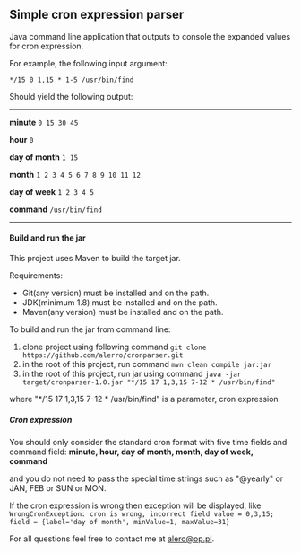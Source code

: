 ## Simple cron expression parser

Java command line application that outputs to console the expanded values for cron expression.

For example, the following input argument: 


`*/15 0 1,15 * 1-5 /usr/bin/find `
 
Should yield the following output: 

__________________________________________________________________________
**minute**        `0 15 30 45`
 
**hour**          `0`
 
**day of month**  `1 15`
 
**month**         `1 2 3 4 5 6 7 8 9 10 11 12`
 
**day of week**   `1 2 3 4 5`
 
**command**       `/usr/bin/find`
__________________________________________________________________________
 
 

#### Build and run the jar

This project uses Maven to build the target jar.
 
 Requirements:
   - Git(any version) must be installed and on the path.  
   - JDK(minimum 1.8) must be installed and on the path.
   - Maven(any version) must be installed and on the path. 
 
To build and run the jar from command line:
   1. clone project using following command    `git clone https://github.com/alerro/cronparser.git `
   2. in the root of this project, run command `mvn clean compile jar:jar`
   3. in the root of this project, run jar using command `java -jar target/cronparser-1.0.jar "*/15 17 1,3,15 7-12 * /usr/bin/find"`
   
   where "*/15 17 1,3,15 7-12 * /usr/bin/find" is a parameter, cron expression
   
   
##### Cron expression
You should only consider the standard cron format with five time fields and command field:
**minute, 
hour, 
day of month, 
month, 
day of week, 
command**

and you do not need to pass the special time strings such as "@yearly" or JAN, FEB or SUN or MON. 

If the cron expression is wrong then exception will be displayed, like 
`WrongCronException: cron is wrong, incorrect field value = 0,3,15; field = {label='day of month', minValue=1, maxValue=31}`


For all questions feel free to contact me at alero@op.pl.



